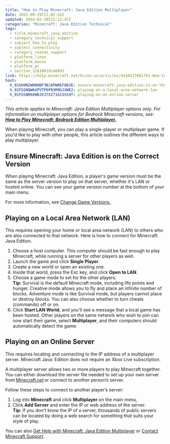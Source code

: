 ```yaml
---
title: "How to Play Minecraft: Java Edition Multiplayer"
date: 2021-09-29T21:02:52Z
updated: 2024-02-28T22:12:47Z
categories: "Minecraft: Java Edition Technical"
tags:
  - title_minecraft_java_edition
  - category_technical_support
  - subject_how_to_play
  - subject_connectivity
  - category_realms_support
  - platform_linux
  - platform_macos
  - platform_pc
  - section_12618019146893
link: https://help.minecraft.net/hc/en-us/articles/4410317081741-How-to-Play-Minecraft-Java-Edition-Multiplayer
hash:
  h_01GH9N2WH0HBF3NJAPWREF80JE: ensure-minecraft-java-edition-is-on-the-correct-version
  h_01FGSNQW64PVTP6P03M9GJXWE2: playing-on-a-local-area-network-lan
  h_01FGSNR6EWBJE37XZ71G15S59T: playing-on-an-online-server
---
```


*This article applies to Minecraft: Java Edition Multiplayer options only. For information on multiplayer options for Bedrock Minecraft versions, see: **[How to Play Minecraft: Bedrock Edition Multiplayer.](../Minecraft-Bedrock-Edition-Technical/How-to-Play-Minecraft-Bedrock-Edition-Multiplayer.md)***

When playing Minecraft, you can play a single-player or multiplayer game. If you'd like to play with other people, this article outlines the different ways to play multiplayer.

## Ensure Minecraft: Java Edition is on the Correct Version 

When playing Minecraft: Java Edition, a player's game version must be the same as the server version to play on that server, whether it's LAN or hosted online. You can see your game version number at the bottom of your main menu. 

For more information, see [Change Game Versions.](./Change-Game-Version-for-Minecraft-Java-Edition.md)

## Playing on a Local Area Network (LAN) 

This requires opening your home or local area network (LAN) to others who are also connected to that network. Here is how to connect for Minecraft: Java Edition.

1.  Choose a host computer. This computer should be fast enough to play Minecraft, while running a server for other players as well.
2.  Launch the game and click **Single Player**.
3.  Create a new world or open an existing one. 
4.  Inside that world, press the Esc key, and click **Open to LAN**. 
5.  Choose a game mode to set for the other players.  
    **Tip:** Survival is the default Minecraft mode, including life points and hunger. Creative mode allows you to fly and place an infinite number of blocks. Adventure mode is like Survival mode, but players cannot place or destroy blocks. You can also choose whether to turn cheats (commands) off or on.
6.  Click **Start LAN World**, and you'll see a message that a local game has been hosted. Other players on the same network who wish to join can now start their game, select **Multiplayer**, and their computers should automatically detect the game. 

## Playing on an Online Server 

This requires locating and connecting to the IP address of a multiplayer server. Minecraft Java: Edition does not require an Xbox Live subscription.

A multiplayer server allows two or more players to play Minecraft together. You can either download the server file needed to set up your own server from [Minecraft.net](https://minecraft.net/download/server) or connect to another person’s server.

Follow these steps to connect to another player’s server: 

1.  Log into **Minecraft** and click **Multiplayer** on the main menu,  
2.  Click **Add Server** and enter the IP or web address of the server.    
    **Tip:** If you don't know the IP of a server, thousands of public servers can be located by doing a web search for something that suits your style of play. 

You can also [Get Help with Minecraft: Java Edition Multiplayer](https://minecrafthelp.zendesk.com/hc/en-us/articles/24543695465357) or [Contact Minecraft Support](https://minecrafthelp.zendesk.com/hc/en-us/articles/19506833026829).
